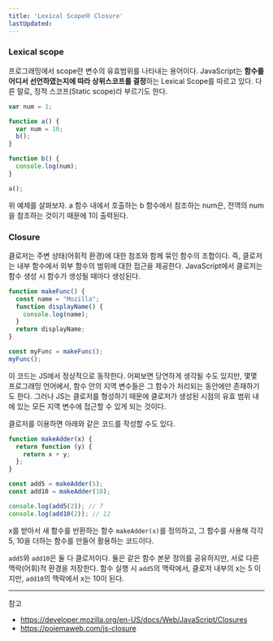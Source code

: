 ```yaml
---
title: 'Lexical Scope와 Closure'
lastUpdated: 
---
```


### Lexical scope

프로그래밍에서 scope란 변수의 유효범위를 나타내는 용어이다. JavaScript는 **함수를 어디서 선언하였는지에 따라 상위스코프를 결정**하는 Lexical Scope를 따르고 있다. 다른 말로, 정적 스코프(Static scope)라 부르기도 한다.

```js
var num = 1;

function a() {
  var num = 10;
  b();
}

function b() {
  console.log(num);
}

a();
```

위 예제를 살펴보자. a 함수 내에서 호출하는 b 함수에서 참조하는 num은, 전역의 num을 참조하는 것이기 때문에 1이 출력된다.

### Closure

클로저는 주변 상태(어휘적 환경)에 대한 참조와 함께 묶인 함수의 조합이다. 즉, 클로저는 내부 함수에서 외부 함수의 범위에 대한 접근을 제공한다. JavaScript에서 클로저는 함수 생성 시 함수가 생성될 때마다 생성된다.


```js
function makeFunc() {
  const name = "Mozilla";
  function displayName() {
    console.log(name);
  }
  return displayName;
}

const myFunc = makeFunc();
myFunc();
```

이 코드는 JS에서 정상적으로 동작한다. 어찌보면 당연하게 생각될 수도 있지만, 몇몇 프로그래밍 언어에서, 함수 안의 지역 변수들은 그 함수가 처리되는 동안에만 존재하기도 한다. 그러나 JS는 클로저를 형성하기 때문에 클로저가 생성된 시점의 유효 범위 내에 있는 모든 지역 변수에 접근할 수 있게 되는 것이다.

클로저를 이용하면 아래와 같은 코드를 작성할 수도 있다.

```js
function makeAdder(x) {
  return function (y) {
    return x + y;
  };
}

const add5 = makeAdder(5);
const add10 = makeAdder(10);

console.log(add5(2)); // 7
console.log(add10(2)); // 12
```

x를 받아서 새 함수를 반환하는 함수 `makeAdder(x)`를 정의하고, 그 함수를 사용해 각각 5, 10을 더하는 함수를 만들어 활용하는 코드이다.

`add5`와 `add10`은 둘 다 클로저이다. 둘은 같은 함수 본문 정의를 공유하지만, 서로 다른 맥락(어휘)적 환경을 저장한다. 함수 실행 시 `add5`의 맥락에서, 클로저 내부의 x는 5 이지만, `add10`의 맥락에서 x는 10이 된다.

---
참고
- https://developer.mozilla.org/en-US/docs/Web/JavaScript/Closures
- https://poiemaweb.com/js-closure
